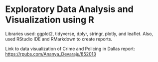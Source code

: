 # Exploratory Data Analysis and Visualization using R
Libraries used: ggplot2, tidyverse, dplyr, stringr, plotly, and leaflet.
Also, used RStudio IDE and RMarkdown to create reports.

Link to data visualization of Crime and Policing in Dallas report:
https://rpubs.com/Ananya_Devaraju/852013
